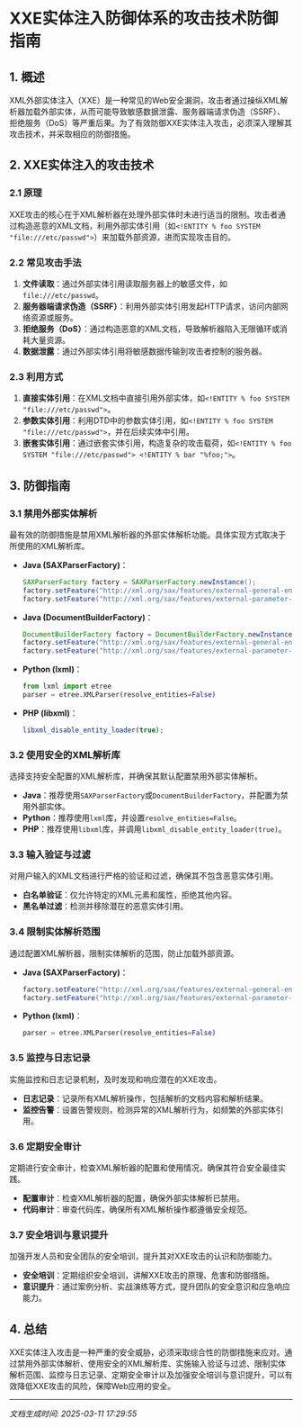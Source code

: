# XXE实体注入防御体系的攻击技术防御指南

## 1. 概述

XML外部实体注入（XXE）是一种常见的Web安全漏洞，攻击者通过操纵XML解析器加载外部实体，从而可能导致敏感数据泄露、服务器端请求伪造（SSRF）、拒绝服务（DoS）等严重后果。为了有效防御XXE实体注入攻击，必须深入理解其攻击技术，并采取相应的防御措施。

## 2. XXE实体注入的攻击技术

### 2.1 原理

XXE攻击的核心在于XML解析器在处理外部实体时未进行适当的限制。攻击者通过构造恶意的XML文档，利用外部实体引用（如`<!ENTITY % foo SYSTEM "file:///etc/passwd">`）来加载外部资源，进而实现攻击目的。

### 2.2 常见攻击手法

1. **文件读取**：通过外部实体引用读取服务器上的敏感文件，如`file:///etc/passwd`。
2. **服务器端请求伪造（SSRF）**：利用外部实体引用发起HTTP请求，访问内部网络资源或服务。
3. **拒绝服务（DoS）**：通过构造恶意的XML文档，导致解析器陷入无限循环或消耗大量资源。
4. **数据泄露**：通过外部实体引用将敏感数据传输到攻击者控制的服务器。

### 2.3 利用方式

1. **直接实体引用**：在XML文档中直接引用外部实体，如`<!ENTITY % foo SYSTEM "file:///etc/passwd">`。
2. **参数实体引用**：利用DTD中的参数实体引用，如`<!ENTITY % foo SYSTEM "file:///etc/passwd">`，并在后续实体中引用。
3. **嵌套实体引用**：通过嵌套实体引用，构造复杂的攻击载荷，如`<!ENTITY % foo SYSTEM "file:///etc/passwd"> <!ENTITY % bar "%foo;">`。

## 3. 防御指南

### 3.1 禁用外部实体解析

最有效的防御措施是禁用XML解析器的外部实体解析功能。具体实现方式取决于所使用的XML解析库。

- **Java (SAXParserFactory)**：
  ```java
  SAXParserFactory factory = SAXParserFactory.newInstance();
  factory.setFeature("http://xml.org/sax/features/external-general-entities", false);
  factory.setFeature("http://xml.org/sax/features/external-parameter-entities", false);
  ```

- **Java (DocumentBuilderFactory)**：
  ```java
  DocumentBuilderFactory factory = DocumentBuilderFactory.newInstance();
  factory.setFeature("http://xml.org/sax/features/external-general-entities", false);
  factory.setFeature("http://xml.org/sax/features/external-parameter-entities", false);
  ```

- **Python (lxml)**：
  ```python
  from lxml import etree
  parser = etree.XMLParser(resolve_entities=False)
  ```

- **PHP (libxml)**：
  ```php
  libxml_disable_entity_loader(true);
  ```

### 3.2 使用安全的XML解析库

选择支持安全配置的XML解析库，并确保其默认配置禁用外部实体解析。

- **Java**：推荐使用`SAXParserFactory`或`DocumentBuilderFactory`，并配置为禁用外部实体。
- **Python**：推荐使用`lxml`库，并设置`resolve_entities=False`。
- **PHP**：推荐使用`libxml`库，并调用`libxml_disable_entity_loader(true)`。

### 3.3 输入验证与过滤

对用户输入的XML文档进行严格的验证和过滤，确保其不包含恶意实体引用。

- **白名单验证**：仅允许特定的XML元素和属性，拒绝其他内容。
- **黑名单过滤**：检测并移除潜在的恶意实体引用。

### 3.4 限制实体解析范围

通过配置XML解析器，限制实体解析的范围，防止加载外部资源。

- **Java (SAXParserFactory)**：
  ```java
  factory.setFeature("http://xml.org/sax/features/external-general-entities", false);
  factory.setFeature("http://xml.org/sax/features/external-parameter-entities", false);
  ```

- **Python (lxml)**：
  ```python
  parser = etree.XMLParser(resolve_entities=False)
  ```

### 3.5 监控与日志记录

实施监控和日志记录机制，及时发现和响应潜在的XXE攻击。

- **日志记录**：记录所有XML解析操作，包括解析的文档内容和解析结果。
- **监控告警**：设置告警规则，检测异常的XML解析行为，如频繁的外部实体引用。

### 3.6 定期安全审计

定期进行安全审计，检查XML解析器的配置和使用情况，确保其符合安全最佳实践。

- **配置审计**：检查XML解析器的配置，确保外部实体解析已禁用。
- **代码审计**：审查代码库，确保所有XML解析操作都遵循安全规范。

### 3.7 安全培训与意识提升

加强开发人员和安全团队的安全培训，提升其对XXE攻击的认识和防御能力。

- **安全培训**：定期组织安全培训，讲解XXE攻击的原理、危害和防御措施。
- **意识提升**：通过案例分析、实战演练等方式，提升团队的安全意识和应急响应能力。

## 4. 总结

XXE实体注入攻击是一种严重的安全威胁，必须采取综合性的防御措施来应对。通过禁用外部实体解析、使用安全的XML解析库、实施输入验证与过滤、限制实体解析范围、监控与日志记录、定期安全审计以及加强安全培训与意识提升，可以有效降低XXE攻击的风险，保障Web应用的安全。

---

*文档生成时间: 2025-03-11 17:29:55*
